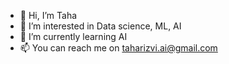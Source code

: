 - 👋 Hi, I’m Taha
- 👀 I’m interested in Data science, ML, AI
- 🌱 I’m currently learning AI
- 📫 You can reach me on taharizvi.ai@gmail.com

<!---
taharizvi-ai/taharizvi-ai is a ✨ special ✨ repository because its `README.md` (this file) appears on your GitHub profile.
You can click the Preview link to take a look at your changes.
--->
